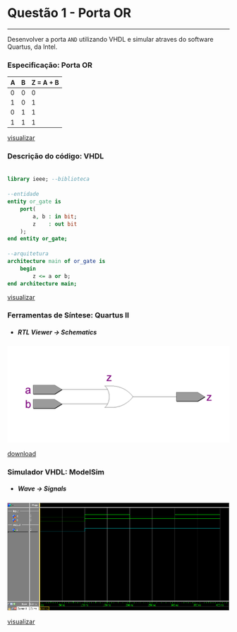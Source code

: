 # Questão 1 - Porta OR
----

Desenvolver a porta `AND` utilizando VHDL e simular atraves do software Quartus, da Intel.

### Especificação: Porta OR

| A | B | Z = A + B |
|---|---|---|
|0  |0  |0  |
|1  |0  |1  |
|0  |1  |1  |
|1  |1  |1  |

[visualizar](./assets/tabela_or.csv)


### Descrição do código: VHDL
```vhdl 

library ieee; --biblioteca

--entidade
entity or_gate is 
    port(
        a, b : in bit;
        z    : out bit
    );
end entity or_gate;

--arquitetura
architecture main of or_gate is
    begin
        z <= a or b;    
end architecture main;
```
[visualizar](./or_gate.vhd)

### Ferramentas de Síntese: Quartus II

- ##### RTL Viewer -> Schematics

<img src = "./assets/RTL_or_gate.png" width = "1000px" alig/>

[download](./assets/RTL_or_gate.pdf) 

### Simulador VHDL: ModelSim

- ##### Wave -> Signals

<img src = ".\assets\wave_or_gate.jpg" width = "1000px" alig/>

[visualizar](./waveform_or_gate.vhd)